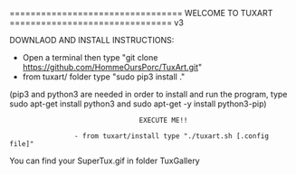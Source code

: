 
================================= WELCOME TO TUXART ===============================
v3

DOWNLAOD AND INSTALL INSTRUCTIONS:

- Open a terminal then type "git clone https://github.com/HommeOursPorc/TuxArt.git"
- from tuxart/ folder type "sudo pip3 install ."

(pip3 and python3 are needed in order to install and run the program, type sudo apt-get install python3 and sudo apt-get -y install python3-pip)


                                    EXECUTE ME!!

                    - from tuxart/install type "./tuxart.sh [.config file]"

You can find your SuperTux.gif in folder TuxGallery
